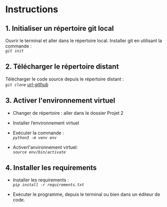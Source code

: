 # Instructions

## 1. Initialiser un répertoire git local
Ouvrir le terminal et aller dans le répertoire local.
Installer git en utilisant la commande :  
_`git init`_

 ## 2. Télécharger le répertoire distant
Télécharger le code source depuis le répertoire distant :  
_`git clone` [url-github](https://github.com/lisa367/Openclassrooms-Projets_python.git)_    

 ## 3. Activer l'environnement virtuel
- Changer de répertoire : aller dans le dossier Projet 2
- Installer l’environnement virtuel
- Exécuter la commande :  
_`python3 -m venv env`_

- Activerl'anvironnement virtuel:  
_`source env/bin/activate`_

## 4. Installer les requirements
- Installer les requirements :  
_`pip install -r requirements.txt`_

- Exécuter le programme, depuis le terminal ou bien dans un éditeur de code.